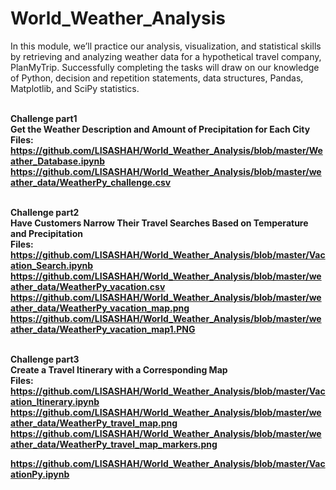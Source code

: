 # World_Weather_Analysis

In this module, we’ll practice our analysis, visualization, and statistical skills by retrieving and analyzing weather data for a hypothetical travel company, PlanMyTrip. Successfully completing the tasks will draw on our knowledge of Python, decision and repetition statements, data structures, Pandas, Matplotlib, and SciPy statistics.

<br> <B> Challenge part1
  <br> Get the Weather Description and Amount of Precipitation for Each City
  <br>Files:
 <br>  https://github.com/LISASHAH/World_Weather_Analysis/blob/master/Weather_Database.ipynb
 <br>  https://github.com/LISASHAH/World_Weather_Analysis/blob/master/weather_data/WeatherPy_challenge.csv
  
  <br> <B> Challenge part2
  <br> Have Customers Narrow Their Travel Searches Based on Temperature and Precipitation
  <br>Files:
<br>  https://github.com/LISASHAH/World_Weather_Analysis/blob/master/Vacation_Search.ipynb
<br>  https://github.com/LISASHAH/World_Weather_Analysis/blob/master/weather_data/WeatherPy_vacation.csv
<br>  https://github.com/LISASHAH/World_Weather_Analysis/blob/master/weather_data/WeatherPy_vacation_map.png
<br>  https://github.com/LISASHAH/World_Weather_Analysis/blob/master/weather_data/WeatherPy_vacation_map1.PNG
  
  <br> <B> Challenge part3
  <br> Create a Travel Itinerary with a Corresponding Map
  <br>Files:
<br>  https://github.com/LISASHAH/World_Weather_Analysis/blob/master/Vacation_Itinerary.ipynb
<br>  https://github.com/LISASHAH/World_Weather_Analysis/blob/master/weather_data/WeatherPy_travel_map.png
<br>  https://github.com/LISASHAH/World_Weather_Analysis/blob/master/weather_data/WeatherPy_travel_map_markers.png


https://github.com/LISASHAH/World_Weather_Analysis/blob/master/VacationPy.ipynb







